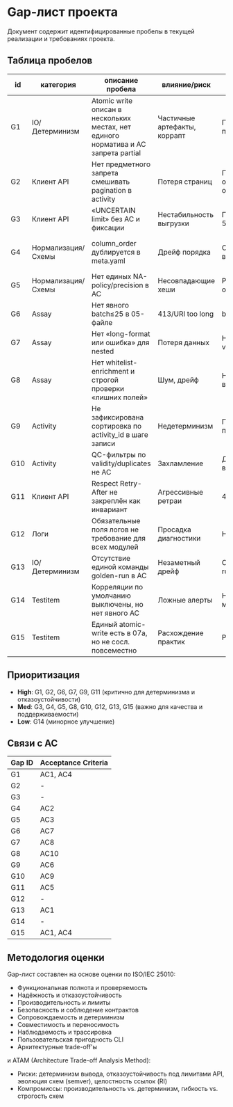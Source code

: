 # Gap-лист проекта

Документ содержит идентифицированные пробелы в текущей реализации и требованиях проекта.

## Таблица пробелов

| id | категория | описание пробела | влияние/риск | как воспроизвести | приоритет | ref | предложенное исправление | владелец | ETA |
|---|---|---|---|---|---|---|---|---|---|
| G1 | IO/Детерминизм | Atomic write описан в нескольких местах, нет единого норматива и AC запрета partial | Частичные артефакты, коррапт | Прервать запись при ошибке | High | [02-io-system.md → Протокол Atomic Write](requirements/02-io-system.md#протокол-atomic-write) | Вынести единый раздел и сослаться из всех пайплайнов; добавить AC | Архитектор | 2д |
| G2 | Клиент API | Нет предметного запрета смешивать pagination в activity | Потеря страниц | Передать одновременно offset+cursor | High | [03-data-extraction.md → Валидация стратегии](requirements/03-data-extraction.md#запрет-смешивания-стратегий) | Добавить «только offset» в 06-activity с AC | Вед. инженер | 1д |
| G3 | Клиент API | «UNCERTAIN limit» без AC и фиксации | Нестабильность выгрузки | Поднять limit до 5000 | Med | [06-activity-data-extraction.md → UNCERTAIN](requirements/06-activity-data-extraction.md#⚠️-uncertain-максимальный-limit) | Добавить бинарный поиск лимита и зафиксировать результат | Data Eng | 2д |
| G4 | Нормализация/Схемы | column_order дублируется в meta.yaml | Дрейф порядка | Сменить порядок в одном месте | High | [04-normalization-validation.md → Хранение column_order](requirements/04-normalization-validation.md#хранение-column_order-в-схеме) | Источник истины — схема; meta.yaml только копия | Архитектор | 1д |
| G5 | Нормализация/Схемы | Нет единых NA-policy/precision в AC | Несовпадающие хеши | Разные округления | Med | [04-normalization-validation.md → precision_map](requirements/04-normalization-validation.md#метрики-precision) | Ввести precision_policy и NA-policy как инварианты | Data Eng | 2д |
| G6 | Assay | Нет явного batch≤25 в 05-файле | 413/URI too long | batch=100 | High | [00-architecture-overview.md → Assay batch](requirements/00-architecture-overview.md#конфигурация) | Добавить требование и валидацию конфига | ETL Eng | 1д |
| G7 | Assay | Нет «long-format или ошибка» для nested | Потеря данных | Не раскрыть variant_sequences | High | [00-architecture-overview.md → Long format](requirements/00-architecture-overview.md) | Ввести expand_* функции и AC | ETL Eng | 2д |
| G8 | Assay | Нет whitelist-enrichment и строгой проверки «лишних полей» | Шум, дрейф | Неподдерж. поля в output | Med | [00-architecture-overview.md → Whitelist enrichment](requirements/00-architecture-overview.md) | --strict-enrichment + schema check | ETL Eng | 2д |
| G9 | Activity | Не зафиксирована сортировка по activity_id в шаге записи | Недетерминизм | Перезапуск пайплайна | High | [06-activity-data-extraction.md → Детерминированная сортировка](requirements/06-activity-data-extraction.md#детерминизм) | Перед записью sort_values(["activity_id"]) | Data Eng | 1д |
| G10 | Activity | QC-фильтры по validity/duplicates не AC | Захламление | Дубликаты в выдаче | Med | [06-activity-data-extraction.md → QC-фильтры](requirements/06-activity-data-extraction.md#11-quality-control) | Ввести AC: duplicates_activity_id==0 | Data Eng | 1д |
| G11 | Клиент API | Respect Retry-After не закреплён как инвариант | Агрессивные ретраи | 429-шторма | High | [03-data-extraction.md → AC-07 Retry-After](requirements/03-data-extraction.md#ac-07-respect-retry-after-429) | В Acceptance включить проверку и метрику | Архитектор | 1д |
| G12 | Логи | Обязательные поля логов не требование для всех модулей | Просадка диагностики | Нет trace/run_id | Med | [01-logging-system.md → Примеры и поля](requirements/01-logging-system.md) | Ввести список обязательных полей | DevOps | 1д |
| G13 | IO/Детерминизм | Отсутствие единой команды golden-run в AC | Незаметный дрейф | Сравнить run-to-run | Med | [02-io-system.md → Golden comparison](requirements/02-io-system.md#сценарий-golden-run) | AC: bit-exact сравнение с golden | QA | 2д |
| G14 | Testitem | Корреляции по умолчанию выключены, но нет явного AC | Ложные алерты | Нестабильные метрики | Low | [00-architecture-overview.md → Корреляции опциональны](requirements/00-architecture-overview.md) | AC: correlation_report опционален | Data Eng | 1д |
| G15 | Testitem | Единый atomic-write есть в 07a, но не сосл. повсеместно | Расхождение практик | Разный cleanup | Med | [07a-testitem-extraction.md → Atomic Writes](requirements/07a-testitem-extraction.md) | Сослать на IO-норматив | Архитектор | 1д |

## Приоритизация

- **High**: G1, G2, G6, G7, G9, G11 (критично для детерминизма и отказоустойчивости)
- **Med**: G3, G4, G5, G8, G10, G12, G13, G15 (важно для качества и поддерживаемости)
- **Low**: G14 (минорное улучшение)

## Связи с AC

| Gap ID | Acceptance Criteria |
|--------|-------------------|
| G1 | AC1, AC4 |
| G2 | - |
| G3 | - |
| G4 | AC2 |
| G5 | AC3 |
| G6 | AC7 |
| G7 | AC8 |
| G8 | AC10 |
| G9 | AC6 |
| G10 | AC9 |
| G11 | AC5 |
| G12 | - |
| G13 | AC1 |
| G14 | - |
| G15 | AC1, AC4 |

## Методология оценки

Gap-лист составлен на основе оценки по ISO/IEC 25010:
- Функциональная полнота и проверяемость
- Надёжность и отказоустойчивость
- Производительность и лимиты
- Безопасность и соблюдение контрактов
- Сопровождаемость и детерминизм
- Совместимость и переносимость
- Наблюдаемость и трассировка
- Пользовательская пригодность CLI
- Архитектурные trade-off'ы

и ATAM (Architecture Trade-off Analysis Method):
- Риски: детерминизм вывода, отказоустойчивость под лимитами API, эволюция схем (semver), целостность ссылок (RI)
- Компромиссы: производительность vs. детерминизм, гибкость vs. строгость схем

